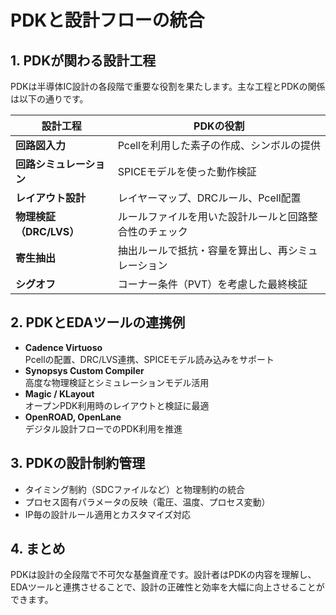 # PDKと設計フローの統合

## 1. PDKが関わる設計工程

PDKは半導体IC設計の各段階で重要な役割を果たします。主な工程とPDKの関係は以下の通りです。

| 設計工程           | PDKの役割                                      |
|--------------------|-----------------------------------------------|
| **回路図入力**       | Pcellを利用した素子の作成、シンボルの提供    |
| **回路シミュレーション** | SPICEモデルを使った動作検証                    |
| **レイアウト設計**    | レイヤーマップ、DRCルール、Pcell配置           |
| **物理検証（DRC/LVS）**| ルールファイルを用いた設計ルールと回路整合性のチェック |
| **寄生抽出**         | 抽出ルールで抵抗・容量を算出し、再シミュレーション  |
| **シグオフ**         | コーナー条件（PVT）を考慮した最終検証            |

## 2. PDKとEDAツールの連携例

- **Cadence Virtuoso**  
  Pcellの配置、DRC/LVS連携、SPICEモデル読み込みをサポート  
- **Synopsys Custom Compiler**  
  高度な物理検証とシミュレーションモデル活用  
- **Magic / KLayout**  
  オープンPDK利用時のレイアウトと検証に最適  
- **OpenROAD, OpenLane**  
  デジタル設計フローでのPDK利用を推進

## 3. PDKの設計制約管理

- タイミング制約（SDCファイルなど）と物理制約の統合  
- プロセス固有パラメータの反映（電圧、温度、プロセス変動）  
- IP毎の設計ルール適用とカスタマイズ対応

## 4. まとめ

PDKは設計の全段階で不可欠な基盤資産です。設計者はPDKの内容を理解し、EDAツールと連携させることで、設計の正確性と効率を大幅に向上させることができます。
